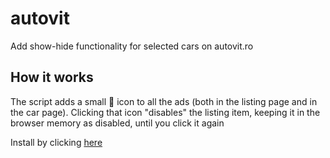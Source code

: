 # autovit
Add show-hide functionality for selected cars on autovit.ro

## How it works
The script adds a small 🙈 icon to all the ads (both in the listing page and in the car page).
Clicking that icon "disables" the listing item, keeping it in the browser memory as disabled, until you click it again

Install by clicking [here](https://github.com/erosnicolau/autovit/raw/master/autovit.user.js)
